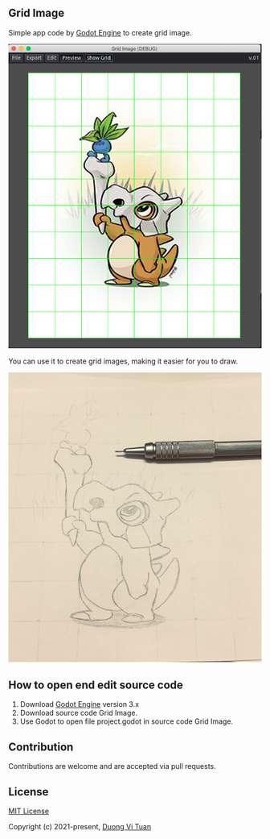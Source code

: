 ## Grid Image

Simple app code by [Godot Engine](https://godotengine.org) to create grid image.

![GridImage](https://github.com/duongvituan/GridImage/blob/main/image/sample.png)

You can use it to create grid images, making it easier for you to draw.

![GridImage](https://github.com/duongvituan/GridImage/blob/main/image/draw_sample.png)


## How to open end edit source code

1. Download [Godot Engine](https://godotengine.org) version 3.x
2. Download source code Grid Image.
3. Use Godot to open file project.godot in source code Grid Image.


## Contribution

Contributions are welcome and are accepted via pull requests.


## License

[MIT License](https://github.com/duongvituan/GridImage/blob/main/LICENSE)

Copyright (c) 2021-present, [Duong Vi Tuan](https://github.com/duongvituan)
